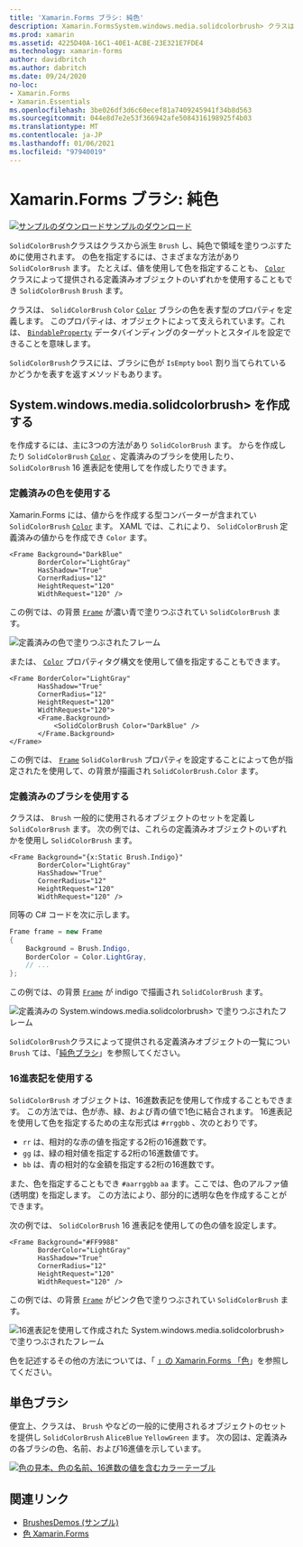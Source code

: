 ```yaml
---
title: 'Xamarin.Forms ブラシ: 純色'
description: Xamarin.FormsSystem.windows.media.solidcolorbrush> クラスは、純色で領域を塗りつぶします。
ms.prod: xamarin
ms.assetid: 4225D40A-16C1-40E1-ACBE-23E321E7FDE4
ms.technology: xamarin-forms
author: davidbritch
ms.author: dabritch
ms.date: 09/24/2020
no-loc:
- Xamarin.Forms
- Xamarin.Essentials
ms.openlocfilehash: 3be026df3d6c60ecef81a7409245941f34b8d563
ms.sourcegitcommit: 044e8d7e2e53f366942afe5084316198925f4b03
ms.translationtype: MT
ms.contentlocale: ja-JP
ms.lasthandoff: 01/06/2021
ms.locfileid: "97940019"
---
```

# <a name="no-locxamarinforms-brushes-solid-colors"></a>Xamarin.Forms ブラシ: 純色

[![サンプルのダウンロード](~/media/shared/download.png)サンプルのダウンロード](/samples/xamarin/xamarin-forms-samples/userinterface-brushdemos/)

`SolidColorBrush`クラスはクラスから派生 `Brush` し、純色で領域を塗りつぶすために使用されます。 の色を指定するには、さまざまな方法があり `SolidColorBrush` ます。 たとえば、値を使用して色を指定することも、 [`Color`](xref:Xamarin.Forms.Color) クラスによって提供される定義済みオブジェクトのいずれかを使用することもでき `SolidColorBrush` `Brush` ます。

クラスは、 `SolidColorBrush` `Color` [`Color`](xref:Xamarin.Forms.Color) ブラシの色を表す型のプロパティを定義します。 このプロパティは、オブジェクトによって支えられています。これは、 [`BindableProperty`](xref:Xamarin.Forms.BindableProperty) データバインディングのターゲットとスタイルを設定できることを意味します。

`SolidColorBrush`クラスには、ブラシに色が `IsEmpty` `bool` 割り当てられているかどうかを表すを返すメソッドもあります。

## <a name="create-a-solidcolorbrush"></a>System.windows.media.solidcolorbrush> を作成する

を作成するには、主に3つの方法があり `SolidColorBrush` ます。 からを作成したり `SolidColorBrush` [`Color`](xref:Xamarin.Forms.Color) 、定義済みのブラシを使用したり、 `SolidColorBrush` 16 進表記を使用してを作成したりできます。

### <a name="use-a-predefined-color"></a>定義済みの色を使用する

Xamarin.Forms には、値からを作成する型コンバーターが含まれてい `SolidColorBrush` [`Color`](xref:Xamarin.Forms.Color) ます。 XAML では、これにより、 `SolidColorBrush` 定義済みの値からを作成でき `Color` ます。

```xaml
<Frame Background="DarkBlue"
       BorderColor="LightGray"
       HasShadow="True"
       CornerRadius="12"
       HeightRequest="120"
       WidthRequest="120" />
```

この例では、の背景 [`Frame`](xref:Xamarin.Forms.Frame) が濃い青で塗りつぶされてい `SolidColorBrush` ます。

![定義済みの色で塗りつぶされたフレーム](solidcolor-images/predefined-color.png)

または、 [`Color`](xref:Xamarin.Forms.Color) プロパティタグ構文を使用して値を指定することもできます。

```xaml
<Frame BorderColor="LightGray"
       HasShadow="True"
       CornerRadius="12"
       HeightRequest="120"
       WidthRequest="120">
       <Frame.Background>
           <SolidColorBrush Color="DarkBlue" />
       </Frame.Background>
</Frame>
```

この例では、 [`Frame`](xref:Xamarin.Forms.Frame) `SolidColorBrush` プロパティを設定することによって色が指定されたを使用して、の背景が描画され `SolidColorBrush.Color` ます。

### <a name="use-a-predefined-brush"></a>定義済みのブラシを使用する

クラスは、 `Brush` 一般的に使用されるオブジェクトのセットを定義し `SolidColorBrush` ます。 次の例では、これらの定義済みオブジェクトのいずれかを使用し `SolidColorBrush` ます。

```xaml
<Frame Background="{x:Static Brush.Indigo}"
       BorderColor="LightGray"
       HasShadow="True"
       CornerRadius="12"
       HeightRequest="120"
       WidthRequest="120" />       
```

同等の C# コードを次に示します。

```csharp
Frame frame = new Frame
{
    Background = Brush.Indigo,
    BorderColor = Color.LightGray,
    // ...
};
```

この例では、の背景 [`Frame`](xref:Xamarin.Forms.Frame) が indigo で描画され `SolidColorBrush` ます。

![定義済みの System.windows.media.solidcolorbrush> で塗りつぶされたフレーム](solidcolor-images/predefined-brush.png)

`SolidColorBrush`クラスによって提供される定義済みオブジェクトの一覧につい `Brush` ては、「[純色ブラシ](#solid-color-brushes)」を参照してください。

### <a name="use-hexadecimal-notation"></a>16進表記を使用する

`SolidColorBrush` オブジェクトは、16進数表記を使用して作成することもできます。 この方法では、色が赤、緑、および青の値で1色に結合されます。 16進表記を使用して色を指定するための主な形式は `#rrggbb` 、次のとおりです。

- `rr` は、相対的な赤の値を指定する2桁の16進数です。
- `gg` は、緑の相対値を指定する2桁の16進数値です。
- `bb` は、青の相対的な金額を指定する2桁の16進数です。

また、色を指定することもでき `#aarrggbb` `aa` ます。ここでは、色のアルファ値 (透明度) を指定します。 この方法により、部分的に透明な色を作成することができます。

次の例では、 `SolidColorBrush` 16 進表記を使用しての色の値を設定します。

```xaml
<Frame Background="#FF9988"
       BorderColor="LightGray"
       HasShadow="True"
       CornerRadius="12"
       HeightRequest="120"
       WidthRequest="120" />
```

この例では、の背景 [`Frame`](xref:Xamarin.Forms.Frame) がピンク色で塗りつぶされてい `SolidColorBrush` ます。

![16進表記を使用して作成された System.windows.media.solidcolorbrush> で塗りつぶされたフレーム](solidcolor-images/hex.png)

色を記述するその他の方法については、「 [」の Xamarin.Forms 「色](~/xamarin-forms/user-interface/colors.md)」を参照してください。

## <a name="solid-color-brushes"></a>単色ブラシ

便宜上、クラスは、 `Brush` やなどの一般的に使用されるオブジェクトのセットを提供し `SolidColorBrush` `AliceBlue` `YellowGreen` ます。 次の図は、定義済みの各ブラシの色、名前、および16進値を示しています。

[![色の見本、色の名前、16進数の値を含むカラーテーブル](solidcolor-images/solidcolorbrushes.png)](solidcolor-images/solidcolorbrushes-large.png#lightbox)

## <a name="related-links"></a>関連リンク

- [BrushesDemos (サンプル)](/samples/xamarin/xamarin-forms-samples/userinterface-brushdemos/)
- [色 Xamarin.Forms](~/xamarin-forms/user-interface/colors.md)
